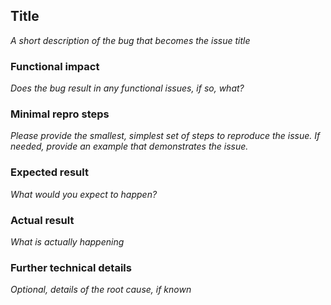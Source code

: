 ## Title

*A short description of the bug that becomes the issue title*

### Functional impact

*Does the bug result in any functional issues, if so, what?*

### Minimal repro steps

*Please provide the smallest, simplest set of steps to reproduce the issue. If needed, provide an example that demonstrates the issue.*

### Expected result

*What would you expect to happen?*

### Actual result

*What is actually happening*

### Further technical details

*Optional, details of the root cause, if known*
